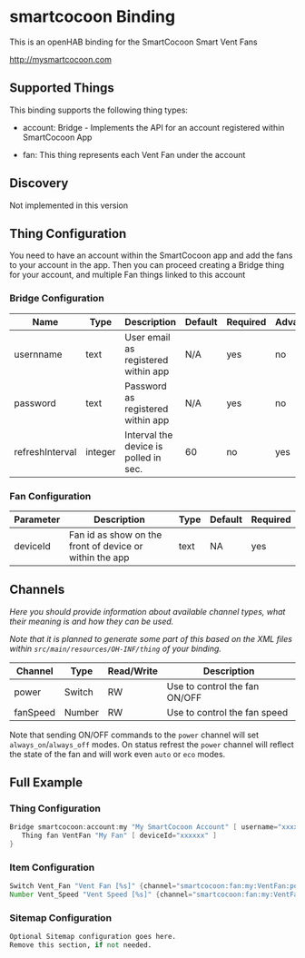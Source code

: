 # smartcocoon Binding

This is an openHAB binding for the SmartCocoon Smart Vent Fans

http://mysmartcocoon.com


## Supported Things


This binding supports the following thing types:

- account: Bridge - Implements the API for an account registered within SmartCocoon App

- fan: This thing represents each Vent Fan under the account


## Discovery

Not implemented in this version

## Thing Configuration

You need to have an account within the SmartCocoon app and add the fans to your account in the app.
Then you can proceed creating a Bridge thing for your account, and multiple Fan things linked to this account


### Bridge Configuration

| Name            | Type    | Description                           | Default | Required | Advanced |
|-----------------|---------|---------------------------------------|---------|----------|----------|
| usernname       | text    | User email as registered within app   | N/A     | yes      | no       |
| password        | text    | Password as registered within app     | N/A     | yes      | no       |
| refreshInterval | integer | Interval the device is polled in sec. | 60      | no       | yes      |

### Fan Configuration

| Parameter | Description                                                             | Type   | Default  | Required |
|-----------|-------------------------------------------------------------------------|--------|----------|----------|
| deviceId  | Fan id as show on the front of device or within the app                 | text   | NA       | yes      |


## Channels

_Here you should provide information about available channel types, what their meaning is and how they can be used._

_Note that it is planned to generate some part of this based on the XML files within ```src/main/resources/OH-INF/thing``` of your binding._

| Channel | Type   | Read/Write | Description                   |
|---------|--------|------------|-------------------------------|
| power   | Switch | RW         | Use to control the fan ON/OFF |
| fanSpeed| Number | RW         | Use to control the fan speed  |

Note that sending ON/OFF commands to the `power` channel will set `always_on`/`always_off` modes.
On status refrest the `power` channel will reflect the state of the fan and will work even `auto` or `eco` modes.

## Full Example


### Thing Configuration

```java
Bridge smartcocoon:account:my "My SmartCocoon Account" [ username="xxxx@xxxx.xxx", password="xxxxxxxx"] {
   Thing fan VentFan "My Fan" [ deviceId="xxxxxx" ]
}
```

### Item Configuration

```java
Switch Vent_Fan "Vent Fan [%s]" {channel="smartcocoon:fan:my:VentFan:power"}
Number Vent_Speed "Vent Speed [%s]" {channel="smartcocoon:fan:my:VentFan:fanSpeed"}
```

### Sitemap Configuration

```perl
Optional Sitemap configuration goes here.
Remove this section, if not needed.
```

